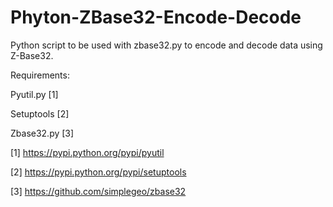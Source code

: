 # Phyton-ZBase32-Encode-Decode
Python script to be used with zbase32.py to encode and decode data using Z-Base32.

Requirements:

Pyutil.py [1]

Setuptools [2]

Zbase32.py [3]

[1] https://pypi.python.org/pypi/pyutil

[2] https://pypi.python.org/pypi/setuptools

[3] https://github.com/simplegeo/zbase32
